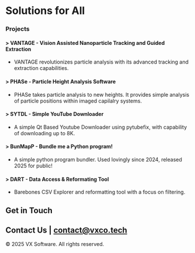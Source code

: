 # Solutions for All


### Projects


#### > VANTAGE - Vision Assisted Nanoparticle Tracking and Guided Extraction

- VANTAGE revolutionizes particle analysis with its advanced tracking and extraction capabilities.

#### > PHASe - Particle Height Analysis Software

- PHASe takes particle analysis to new heights. It provides simple analysis of particle positions within imaged capilalry systems.

#### > SYTDL - Simple YouTube Downloader

- A simple Qt Based Youtube Downloader using pytubefix, with capability of downloading up to 8K.

#### > BunMapP - Bundle me a Python program!

- A simple python program bundler. Used lovingly since 2024, released 2025 for public!

#### > DART - Data Access & Reformating Tool

- Barebones CSV Explorer and reformatting tool with a focus on filtering.

## Get in Touch
Contact Us | contact@vxco.tech
---

© 2025 VX Software. All rights reserved.
